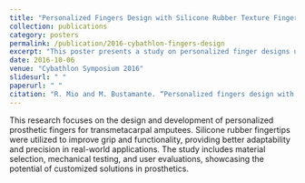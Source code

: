 ```yaml
---
title: "Personalized Fingers Design with Silicone Rubber Texture Fingertip for Increased Grip in Transmetacarpal Powered Hand Prostheses"
collection: publications
category: posters
permalink: /publication/2016-cybathlon-fingers-design
excerpt: "This poster presents a study on personalized finger designs using silicone rubber textures to enhance grip in powered hand prostheses."
date: 2016-10-06
venue: "Cybathlon Symposium 2016"
slidesurl: " "
paperurl: " "
citation: "R. Mio and M. Bustamante. “Personalized fingers design with silicone rubber texture fingertip for increased grip in transmetacarpal powered hand prostheses”, Cybathlon Symposium’16 (Booklet pp42)."
---
```

This research focuses on the design and development of personalized prosthetic fingers for transmetacarpal amputees. Silicone rubber fingertips were utilized to improve grip and functionality, providing better adaptability and precision in real-world applications. The study includes material selection, mechanical testing, and user evaluations, showcasing the potential of customized solutions in prosthetics.